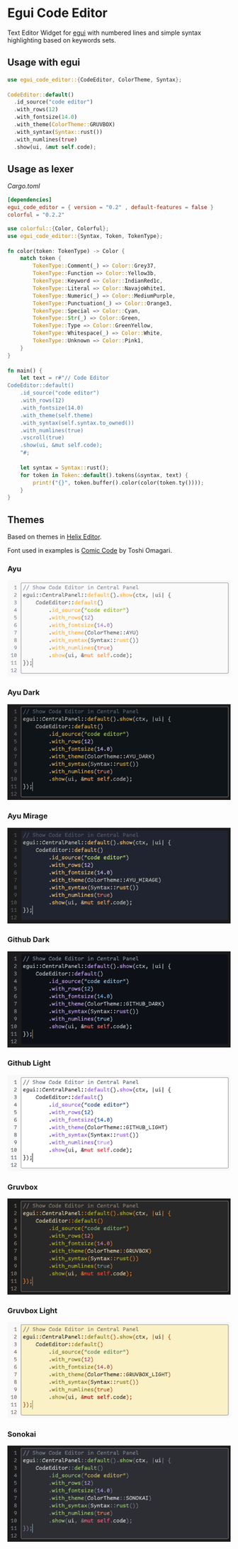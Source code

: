 # Egui Code Editor

Text Editor Widget for [egui](https://github.com/emilk/egui) with numbered lines and simple syntax highlighting based on keywords sets.

## Usage with egui

```rust
use egui_code_editor::{CodeEditor, ColorTheme, Syntax};

CodeEditor::default()
  .id_source("code editor")
  .with_rows(12)
  .with_fontsize(14.0)
  .with_theme(ColorTheme::GRUVBOX)
  .with_syntax(Syntax::rust())
  .with_numlines(true)
  .show(ui, &mut self.code);
```

## Usage as lexer

*Cargo.toml*

```toml
[dependencies]
egui_code_editor = { version = "0.2" , default-features = false }
colorful = "0.2.2"
```

```rust
use colorful::{Color, Colorful};
use egui_code_editor::{Syntax, Token, TokenType};

fn color(token: TokenType) -> Color {
    match token {
        TokenType::Comment(_) => Color::Grey37,
        TokenType::Function => Color::Yellow3b,
        TokenType::Keyword => Color::IndianRed1c,
        TokenType::Literal => Color::NavajoWhite1,
        TokenType::Numeric(_) => Color::MediumPurple,
        TokenType::Punctuation(_) => Color::Orange3,
        TokenType::Special => Color::Cyan,
        TokenType::Str(_) => Color::Green,
        TokenType::Type => Color::GreenYellow,
        TokenType::Whitespace(_) => Color::White,
        TokenType::Unknown => Color::Pink1,
    }
}

fn main() {
    let text = r#"// Code Editor
CodeEditor::default()
    .id_source("code editor")
    .with_rows(12)
    .with_fontsize(14.0)
    .with_theme(self.theme)
    .with_syntax(self.syntax.to_owned())
    .with_numlines(true)
    .vscroll(true)
    .show(ui, &mut self.code);
    "#;

    let syntax = Syntax::rust();
    for token in Token::default().tokens(&syntax, text) {
        print!("{}", token.buffer().color(color(token.ty())));
    }
}
```


## Themes

Based on themes in [Helix Editor](https://github.com/helix-editor/helix).

Font used in examples is [Comic Code](https://tosche.net/fonts/comic-code) by Toshi Omagari.

### Ayu
![Ayu](screenshots/ayu.png)

### Ayu Dark
![Ayu Dark](screenshots/ayu_dark.png)

### Ayu Mirage
![Ayu Mirage](screenshots/ayu_mirage.png)

### Github Dark
![Github Dark](screenshots/github_dark.png)

### Github Light
![Github Light](screenshots/github_light.png)

### Gruvbox
![Gruvbox](screenshots/gruvbox.png)

### Gruvbox Light
![Gruvbox Light](screenshots/gruvbox_light.png)

### Sonokai
![Sonokai](screenshots/sonokai.png)
